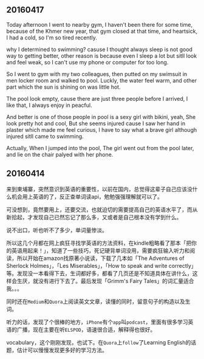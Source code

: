 ## 20160417

Today afternoon I went to nearby gym, I haven't been there for some time, because of the Khmer new year, that gym closed at that time, and heartsick, I had a cold, so I'm so tired recently.

why I determined to swimming? casuse I thought always sleep is not good way to getting better, other reason is because even I sleep a lot but sitll look and feel weak, so I can't use my phone or computer for too long.

So I went to gym with my two colleagues, then putted on my swimsuit in men locker room and walked to pool. 
Luckly, the water feel warm, and other part which the sun is shining on was little hot.

The pool look empty, cause there are just three people before I arrived, I like that, I always enjoy in peacful.

And better is one of those people in pool is a sexy girl with bikini, yeah, She look pretty hot and cool, But she seems injured cause I saw her hand in plaster which made me feel curious, I have to say what a brave girl although injured sitll came to swimming.

Actually, When I jumped into the pool, The girl went out from the pool later, and lie on the chair palyed with her phone.

## 20160414

来到柬埔寨，突然意识到英语的重要性，以前在国内，总觉得这辈子自己应该没什么机会用上英语的了，反正查单词读api，勉勉强强理解就可以了。

可没想到，竟然要用上，还要交流，也就迫切的需要提高自己的英语水平了，而从新拾起，才发现自己已然忘记了那么多，又或者是自己根本没有学到什么。

说不出口，听也听不了多少，单词量惨淡。

所以这几个月都在网上疯狂寻找学英语的方法资料，在kindle粗略看了那本「把你的英语用起来！」，知道了一些技巧，死记硬背单词没用，需要疯狂输入听力和阅读，所以开始在amazon找原著小说读，下载了几本如「The Adventures of Sherlock Holmes」，「Les Miserables」，「How to speak and write correctly」等。发现没一本看得下去，生词都好多，都看了几页还是不知道具体在讲什么，这样会生厌，就没有进行下去了。最后发现「Grimm's Fairy Tales」的词汇量适合我。。。

同时还在`Medium`和`Quora`上阅读英文文章，读懂的同时，留意句子的构造以及生词。

听力的话，发现了个很棒的地方，`iPhone`有个`app`叫`podcast`，里面有很多学习英语的广播，现在主要在听`ELSPOD`，语速很合适，解释得也很好。

vocabulary，这个刚刚发现，也试下。在`Quora`上`follow`了Learning English的话题，估计可以慢慢发现更多好的学习方法。